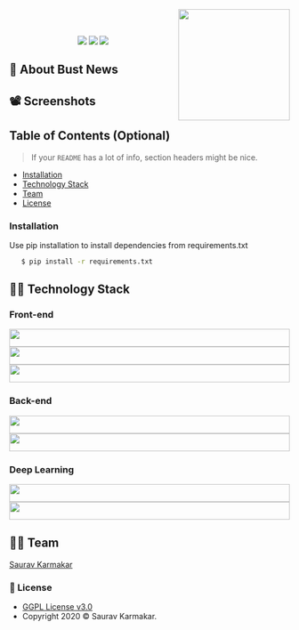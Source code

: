 <a href="https://bustnews.herokuapp.com/">
	<img src="https://github.com/thesauravkarmakar/Fake-News-Detection/blob/master/static/assets/Bust%20News%20Logo.png" align="right" width="200" height="200"/>
</a>

<p align="center">
    <br>
    <br>
 	<img src = https://img.shields.io/website-up-down-green-red/http/shields.io.svg>
	<img src = https://www.herokucdn.com/deploy/button.svg>
	<img src = https://img.shields.io/badge/License-GPLv3-blue.svg>
</p>


## :pushpin: About Bust News

## :film_projector: Screenshots

## Table of Contents (Optional)

> If your `README` has a lot of info, section headers might be nice.

- [Installation](#installation)
- [Technology Stack](#technlogy-stack)
- [Team](#team)
- [License](#license)

### Installation

Use pip installation to install dependencies from requirements.txt 
 ```bash
    $ pip install -r requirements.txt
 ```
## :man_technologist: Technology Stack

### Front-end 
<p float="left">
    <img src="https://cdn.worldvectorlogo.com/logos/html5.svg" width="32" height="32" style="width:100%">
    <img src="https://cdn.worldvectorlogo.com/logos/css3.svg"  width="32" height="32" style="width:100%">
    <img src="https://cdn.worldvectorlogo.com/logos/javascript.svg"  width="32" height="32" style="width:100%">
    
</p>

### Back-end
<p float="left">
    <img src="https://cdn.worldvectorlogo.com/logos/python-4.svg" width="32" height="32" style="width:100%">
    <img src="https://cdn.worldvectorlogo.com/logos/flask.svg" width="32" height="32" style="width:100%">
</p>

### Deep Learning
<p float="left">
    <img src="https://cdn.worldvectorlogo.com/logos/tensorflow-2.svg" width="32" height="32" style="width:100%">
    <img src="https://i2.wp.com/clay-atlas.com/wp-content/uploads/2019/08/python_nltk.png?resize=592%2C644&ssl=1" width="32" height="32" style="width:100%">
</p>

## :man_in_tuxedo: Team
[Saurav Karmakar](https://www.linkedin.com/in/sauravkarmakar/)


### :pencil: License

- [GGPL License v3.0](https://github.com/thesauravkarmakar/Fake-News-Detection/blob/master/LICENSE) 
- Copyright 2020 :copyright: Saurav Karmakar.

